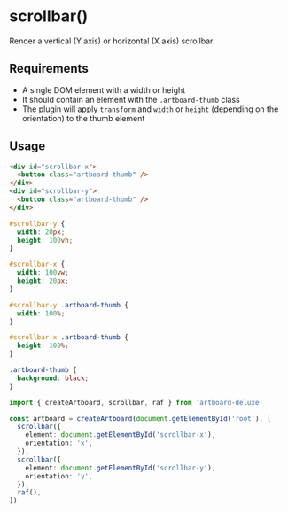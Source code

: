 # scrollbar()

Render a vertical (Y axis) or horizontal (X axis) scrollbar.

<CodePen id="ZYzKVxN" />

## Requirements

- A single DOM element with a width or height
- It should contain an element with the `.artboard-thumb` class
- The plugin will apply `transform` and `width` or `height` (depending on the
  orientation) to the thumb element

## Usage

```html
<div id="scrollbar-x">
  <button class="artboard-thumb" />
</div>
<div id="scrollbar-y">
  <button class="artboard-thumb" />
</div>
```

```css
#scrollbar-y {
  width: 20px;
  height: 100vh;
}

#scrollbar-x {
  width: 100vw;
  height: 20px;
}

#scrollbar-y .artboard-thumb {
  width: 100%;
}

#scrollbar-x .artboard-thumb {
  height: 100%;
}

.artboard-thumb {
  background: black;
}
```

```typescript
import { createArtboard, scrollbar, raf } from 'artboard-deluxe'

const artboard = createArtboard(document.getElementById('root'), [
  scrollbar({
    element: document.getElementById('scrollbar-x'),
    orientation: 'x',
  }),
  scrollbar({
    element: document.getElementById('scrollbar-y'),
    orientation: 'y',
  }),
  raf(),
])
```
